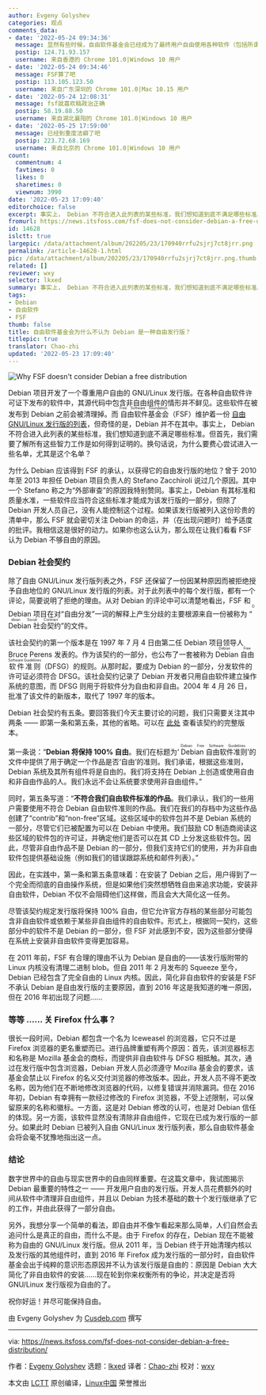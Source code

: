 ```yaml
---
author: Evgeny Golyshev
categories: 观点
comments_data:
- date: '2022-05-24 09:34:36'
  message: 显然有些时候，自由软件基金会已经成为了最终用户自由使用各种软件（包括所谓的自由软件和非自由软件）的某种阻碍。
  postip: 124.71.93.157
  username: 来自香港的 Chrome 101.0|Windows 10 用户
- date: '2022-05-24 09:34:46'
  message: FSF算了吧
  postip: 113.105.123.50
  username: 来自广东深圳的 Chrome 101.0|Mac 10.15 用户
- date: '2022-05-24 12:08:31'
  message: fsf就喜欢稿政治正确
  postip: 58.19.88.50
  username: 来自湖北襄阳的 Chrome 101.0|Windows 10 用户
- date: '2022-05-25 17:59:00'
  message: 已经到重度洁癖了吧
  postip: 223.72.68.169
  username: 来自北京的 Chrome 101.0|Windows 10 用户
count:
  commentnum: 4
  favtimes: 0
  likes: 0
  sharetimes: 0
  viewnum: 3990
date: '2022-05-23 17:09:40'
editorchoice: false
excerpt: 事实上， Debian 不符合进入此列表的某些标准，我们想知道到底不满足哪些标准。
fromurl: https://news.itsfoss.com/fsf-does-not-consider-debian-a-free-distribution/
id: 14628
islctt: true
largepic: /data/attachment/album/202205/23/170940rrfu2sjrj7ct8jrr.png
permalink: /article-14628-1.html
pic: /data/attachment/album/202205/23/170940rrfu2sjrj7ct8jrr.png.thumb.jpg
related: []
reviewer: wxy
selector: lkxed
summary: 事实上， Debian 不符合进入此列表的某些标准，我们想知道到底不满足哪些标准。
tags:
- Debian
- 自由软件
- FSF
thumb: false
title: 自由软件基金会为什么不认为 Debian 是一种自由发行版？
titlepic: true
translator: Chao-zhi
updated: '2022-05-23 17:09:40'
---
```


![Why FSF doesn't consider Debian a free distribution](/data/attachment/album/202205/23/170940rrfu2sjrj7ct8jrr.png)


Debian 项目开发了一个尊重用户自由的 G​​NU/Linux 发行版。在各种自由软件许可证下发布的软件中，其源代码中包含非自由组件的情形并不鲜见。这些软件在被发布到 Debian 之前会被清理掉。而<ruby> 自由软件基金会 <rt>  Free Software Foundation </rt></ruby>（FSF）维护着一份 [自由 GNU/Linux 发行版的列表](https://gnu.org/distros/free-distros.en.html)，但奇怪的是，Debian 并不在其中。事实上， Debian 不符合进入此列表的某些标准，我们想知道到底不满足哪些标准。但首先，我们需要了解所有这些智力工作是如何得到证明的。换句话说，为什么要费心尝试进入一些名单，尤其是这个名单？


为什么 Debian 应该得到 FSF 的承认，以获得它的自由发行版的地位？曾于 2010 年至 2013 年担任 Debian 项目负责人的 Stefano Zacchiroli 说过几个原因。其中一个 Stefano 称之为“外部审查”的原因我特别赞同。事实上，Debian 有其标准和质量水准，一些软件应当符合这些标准才能成为该发行版的一部分，但除了 Debian 开发人员自己，没有人能控制这个过程。如果该发行版被列入这份珍贵的清单中，那么 FSF 就会密切关注 Debian 的命运，并（在出现问题时）给予适度的批评。我相信这是很好的动力。如果你也这么认为，那么现在让我们看看 FSF 认为 Debian 不够自由的原因。


### Debian 社会契约


除了自由 GNU/Linux 发行版列表之外，FSF 还保留了一份因某种原因而被拒绝授予自由地位的 GNU/Linux 发行版的列表。对于此列表中的每个发行版，都有一个评论，简要说明了拒绝的理由。从对 Debian 的评论中可以清楚地看出，FSF 和 Debian 项目在对“自由分发”一词的解释上产生分歧的主要根源来自一份被称为 “<ruby> Debian 社会契约 <rt>  Debian Social Contract </rt></ruby>”的文件。


该社会契约的第一个版本是在 1997 年 7 月 4 日由第二任 Debian 项目领导人 Bruce Perens 发表的。作为该契约的一部分，也公布了一套被称为 <ruby> Debian 自由软件准则 <rt>  Debian Free Software Guidelines </rt></ruby>（DFSG）的规则。从那时起，要成为 Debian 的一部分，分发软件的许可证必须符合 DFSG。该社会契约记录了 Debian 开发者只用自由软件建立操作系统的意图，而 DFSG 则用于将软件分为自由和非自由。2004 年 4 月 26 日，批准了该文件的新版本，取代了 1997 年的版本。


Debian 社会契约有五条。要回答我们今天主要讨论的问题，我们只需要关注其中两条 —— 即第一条和第五条，其他的省略。可以在 [此处](https://debian.org/social_contract) 查看该契约的完整版本。


第一条说：“**Debian 将保持 100% 自由**。我们在标题为‘<ruby> Debian 自由软件准则 <rt>  Debian Free Software Guidelines </rt></ruby>’的文件中提供了用于确定一个作品是否‘自由’的准则。我们承诺，根据这些准则，Debian 系统及其所有组件将是自由的。我们将支持在 Debian 上创造或使用自由和非自由作品的人。我们永远不会让系统要求使用非自由组件。”


同时，第五条写道：“**不符合我们自由软件标准的作品**。我们承认，我们的一些用户需要使用不符合 Debian 自由软件准则的作品。我们在我们的存档中为这些作品创建了“contrib”和“non-free”区域。这些区域中的软件包并不是 Debian 系统的一部分，尽管它们已被配置为可以在 Debian 中使用。我们鼓励 CD 制造商阅读这些区域的软件包的许可证，并确定他们是否可以在其 CD 上分发这些软件包。因此，尽管非自由作品不是 Debian 的一部分，但我们支持它们的使用，并为非自由软件包提供基础设施（例如我们的错误跟踪系统和邮件列表）。”


因此，在实践中，第一条和第五条意味着：在安装了 Debian 之后，用户得到了一个完全而彻底的自由操作系统，但是如果他们突然想牺牲自由来追求功能，安装非自由软件，Debian 不仅不会阻碍他们这样做，而且会大大简化这一任务。


尽管该契约规定发行版将保持 100% 自由，但它允许官方存档的某些部分可能包含非自由软件或依赖于某些非自由组件的自由软件。形式上，根据同一契约，这些部分中的软件不是 Debian 的一部分，但 FSF 对此感到不安，因为这些部分使得在系统上安装非自由软件变得更加容易。


在 2011 年前，FSF 有合理的理由不认为 Debian 是自由的——该发行版附带的 Linux 内核没有清理二进制 blob。但自 2011 年 2 月发布的 Squeeze 至今，Debian 已经包含了完全自由的 Linux 内核。因此，简化非自由软件的安装是 FSF 不承认 Debian 是自由发行版的主要原因，直到 2016 年这是我知道的唯一原因，但在 2016 年初出现了问题……


### 等等 …… 关 Firefox 什么事？


很长一段时间，Debian 都包含一个名为 Iceweasel 的浏览器，它只不过是 Firefox 浏览器的更名重塑而已。进行品牌重塑有两个原因：首先，该浏览器标志和名称是 Mozilla 基金会的商标，而提供非自由软件与 DFSG 相抵触。其次，通过在发行版中包含浏览器，Debian 开发人员必须遵守 Mozilla 基金会的要求，该基金会禁止以 Firefox 的名义交付浏览器的修改版本。因此，开发人员不得不更改名称，因为他们在不断地修改浏览器的代码，以修复错误并消除漏洞。但在 2016 年初，Debian 有幸拥有一款经过修改的 Firefox 浏览器，不受上述限制，可以保留原来的名称和徽标。一方面，这是对 Debian 修改的认可，也是对 Debian 信任的体现。另一方面，该软件显然没有清除非自由组件，它现在已成为发行版的一部分。如果此时 Debian 已被列入自由 GNU/Linux 发行版列表，那么自由软件基金会将会毫不犹豫地指出这一点。


### 结论


数字世界中的自由与现实世界中的自由同样重要。在这篇文章中，我试图揭示 Debian 最重要的特性之一 —— 开发用户自由的发行版。开发人员花费额外的时间从软件中清理非自由组件，并且以 Debian 为技术基础的数十个发行版继承了它的工作，并由此获得了一部分自由。


另外，我想分享一个简单的看法，即自由并不像乍看起来那么简单，人们自然会去追问什么是真正的自由，而什么不是。由于 Firefox 的存在，Debian 现在不能被称为自由的 GNU/Linux 发行版。但从 2011 年，当 Debian 终于开始清理内核以及发行版的其他组件时，直到 2016 年 Firefox 成为发行版的一部分时，自由软件基金会出于纯粹的意识形态原因并不认为该发行版是自由的：原因是 Debian 大大简化了非自由软件的安装……现在轮到你来权衡所有的争论，并决定是否将 GNU/Linux 发行版视为自由的了。


祝你好运！并尽可能保持自由。


由 Evgeny Golyshev 为 [Cusdeb.com](https://wiki.cusdeb.com/Essays:Why_the_FSF_does_not_consider_Debian_as_a_free_distribution/en) 撰写




---


via: <https://news.itsfoss.com/fsf-does-not-consider-debian-a-free-distribution/>


作者：[Evgeny Golyshev](https://news.itsfoss.com/author/root/) 选题：[lkxed](https://github.com/lkxed) 译者：[Chao-zhi](https://github.com/Chao-zhi) 校对：[wxy](https://github.com/wxy)


本文由 [LCTT](https://github.com/LCTT/TranslateProject) 原创编译，[Linux中国](https://linux.cn/) 荣誉推出